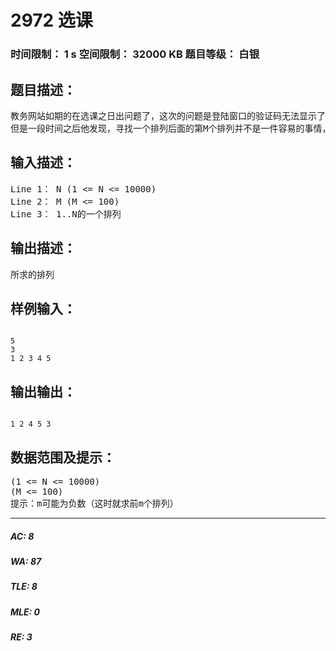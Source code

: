 # 2972 选课   
### 时间限制： 1 s     空间限制： 32000 KB     题目等级： 白银  
## 题目描述：  

<pre>
教务网站如期的在选课之日出问题了，这次的问题是登陆窗口的验证码无法显示了，同学们只能靠猜验证码来登陆选课。教务的登陆系统刚刚经过改进，改进后的验证码均为1..N的一个排列。一般的同学们在试验的时候都是按照所有排列的字典序逐个试验，但是TN发掘这样试验很乏味，所以他决定每次尝试前一个排列后面的第M个排列。
但是一段时间之后他发现，寻找一个排列后面的第M个排列并不是一件容易的事情，所以他希望你帮助他。
</pre>
  
  
## 输入描述：  

<pre>
Line 1： N (1 <= N <= 10000)  
Line 2： M (M <= 100)  
Line 3： 1..N的一个排列
</pre>
  
  
## 输出描述：  

<pre>
所求的排列
</pre>
  
  
## 样例输入：  

<pre><code>
5
3
1 2 3 4 5
</code></pre>
  
  
## 输出输出：  

<pre><code>
1 2 4 5 3
</code></pre>
  
  
## 数据范围及提示：  

<pre>
(1 <= N <= 10000)
(M <= 100)
提示：m可能为负数（这时就求前m个排列）
</pre>
  
  
***  

##### AC: 8  
##### WA: 87  
##### TLE: 8  
##### MLE: 0  
##### RE: 3  
